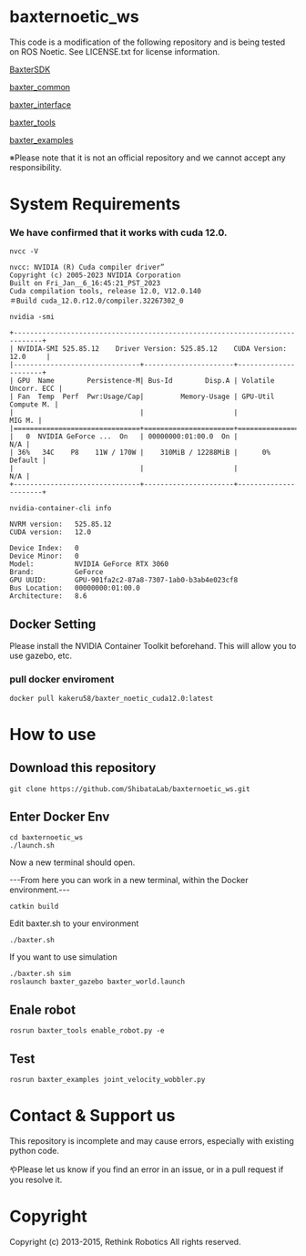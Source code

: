 # baxternoetic_ws
This code is a modification of the following repository and is being tested on ROS Noetic. See LICENSE.txt for license information.

[BaxterSDK](https://github.com/RethinkRobotics/baxter)

[baxter_common](https://github.com/RethinkRobotics/baxter_common)

[baxter_interface](https://github.com/RethinkRobotics/baxter_interface)

[baxter_tools](https://github.com/RethinkRobotics/baxter_tools)

[baxter_examples](https://github.com/RethinkRobotics/baxter_examples)

※Please note that it is not an official repository and we cannot accept any responsibility.

# System Requirements
### We have confirmed that it works with cuda 12.0.

```
nvcc -V
```
```
nvcc: NVIDIA (R) Cuda compiler driver”
Copyright (c) 2005-2023 NVIDIA Corporation
Built on Fri_Jan__6_16:45:21_PST_2023
Cuda compilation tools, release 12.0, V12.0.140
＃Build cuda_12.0.r12.0/compiler.32267302_0
```
```
nvidia -smi
```
```
+-----------------------------------------------------------------------------+
| NVIDIA-SMI 525.85.12    Driver Version: 525.85.12    CUDA Version: 12.0     |
|-------------------------------+----------------------+----------------------+
| GPU  Name        Persistence-M| Bus-Id        Disp.A | Volatile Uncorr. ECC |
| Fan  Temp  Perf  Pwr:Usage/Cap|         Memory-Usage | GPU-Util  Compute M. |
|                               |                      |               MIG M. |
|===============================+======================+======================|
|   0  NVIDIA GeForce ...  On   | 00000000:01:00.0  On |                  N/A |
| 36%   34C    P8    11W / 170W |    310MiB / 12288MiB |      0%      Default |
|                               |                      |                  N/A |
+-------------------------------+----------------------+----------------------+

```

```
nvidia-container-cli info
```
```
NVRM version:   525.85.12
CUDA version:   12.0

Device Index:   0
Device Minor:   0
Model:          NVIDIA GeForce RTX 3060
Brand:          GeForce
GPU UUID:       GPU-901fa2c2-87a8-7307-1ab0-b3ab4e023cf8
Bus Location:   00000000:01:00.0
Architecture:   8.6

```


## Docker Setting
Please install the NVIDIA Container Toolkit beforehand. This will allow you to use gazebo, etc.

### pull docker enviroment
```
docker pull kakeru58/baxter_noetic_cuda12.0:latest
```
# How to use
## Download this repository
```
git clone https://github.com/ShibataLab/baxternoetic_ws.git
```
## Enter Docker Env
```
cd baxternoetic_ws
./launch.sh
```
Now a new terminal should open.

---From here you can work in a new terminal, within the Docker environment.---
```
catkin build
```
Edit baxter.sh to your environment
```
./baxter.sh
```
If you want to use simulation

```
./baxter.sh sim
roslaunch baxter_gazebo baxter_world.launch
```



## Enale robot
```
rosrun baxter_tools enable_robot.py -e
```

## Test
```
rosrun baxter_examples joint_velocity_wobbler.py
```

# Contact & Support us
This repository is incomplete and may cause errors, especially with existing python code.

やPlease let us know if you find an error in an issue, or in a pull request if you resolve it.

# Copyright
Copyright (c) 2013-2015, Rethink Robotics
All rights reserved.


